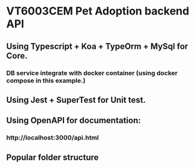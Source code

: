 # VT6003CEM Pet Adoption backend API

## Using Typescript + Koa + TypeOrm + MySql for Core.

### DB service integrate with docker container (using docker compose in this example.)

## Using Jest + SuperTest for Unit test.

## Using OpenAPI for documentation:

### http://localhost:3000/api.html

## Popular folder structure